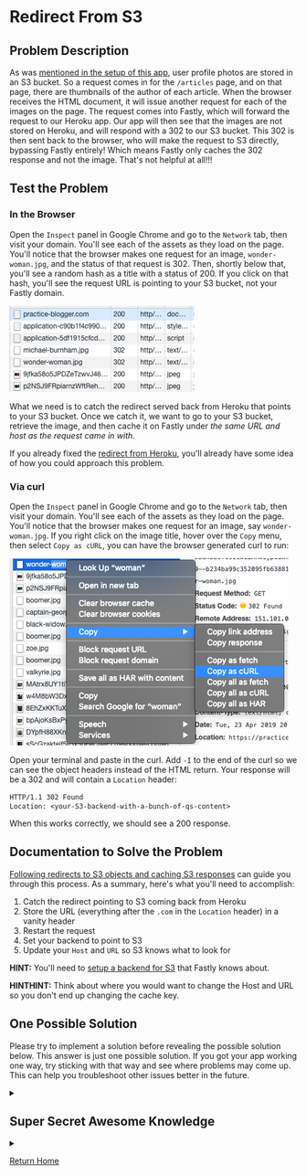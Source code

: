 # Redirect From S3

## Problem Description

As was [mentioned in the setup of this app](https://github.com/squeemishly/practice_blogger/tree/create-problem-descriptions#aws-bucket), user profile photos are stored in an S3 bucket. So a request comes in for the `/articles` page, and on that page, there are thumbnails of the author of each article. When the browser receives the HTML document, it will issue another request for each of the images on the page. The request comes into Fastly, which will forward the request to our Heroku app. Our app will then see that the images are not stored on Heroku, and will respond with a 302 to our S3 bucket. This 302 is then sent back to the browser, who will make the request to S3 directly, bypassing Fastly entirely! Which means Fastly only caches the 302 response and not the image. That's not helpful at all!!!

## Test the Problem

### In the Browser

Open the `Inspect` panel in Google Chrome and go to the `Network` tab, then visit your domain. You'll see each of the assets as they load on the page. You'll notice that the browser makes one request for an image, `wonder-woman.jpg`, and the status of that request is 302. Then, shortly below that, you'll see a random hash as a title with a status of 200. If you click on that hash, you'll see the request URL is pointing to your S3 bucket, not your Fastly domain.  

![S3 Redirects In the Network Tab](https://github.com/squeemishly/practice_blogger/blob/master/app/assets/images/app_screenshots/S3_Redirects.png)

What we need is to catch the redirect served back from Heroku that points to your S3 bucket. Once we catch it, we want to go to your S3 bucket, retrieve the image, and then cache it on Fastly under _the same URL and host as the request came in with_.

If you already fixed the [redirect from Heroku](heroku_redirect.md), you'll already have some idea of how you could approach this problem.

### Via curl

Open the `Inspect` panel in Google Chrome and go to the `Network` tab, then visit your domain. You'll see each of the assets as they load on the page. You'll notice that the browser makes one request for an image, say `wonder-woman.jpg`. If you right click on the image title, hover over the `Copy` menu, then select `Copy as cURL`, you can have the browser generated curl to run:

![copy a request curl](https://github.com/squeemishly/practice_blogger/blob/master/app/assets/images/app_screenshots/copy-curl.png)

Open your terminal and paste in the curl. Add `-I` to the end of the curl so we can see the object headers instead of the HTML return. Your response will be a 302 and will contain a `Location` header:

```
HTTP/1.1 302 Found
Location: <your-S3-backend-with-a-bunch-of-qs-content>
```

When this works correctly, we should see a 200 response.

## Documentation to Solve the Problem

[Following redirects to S3 objects and caching S3 responses](https://docs.fastly.com/guides/integrations/amazon-s3#following-redirects-to-s3-objects-and-caching-s3-responses) can guide you through this process. As a summary, here's what you'll need to accomplish:

1. Catch the redirect pointing to S3 coming back from Heroku
1. Store the URL (everything after the `.com` in the `Location` header) in a vanity header
1. Restart the request
1. Set your backend to point to S3
1. Update your `Host` and `URL` so S3 knows what to look for

**HINT:** You'll need to [setup a backend for S3](https://docs.fastly.com/guides/basic-configuration/connecting-to-origins) that Fastly knows about.

**HINTHINT:** Think about where you would want to change the Host and URL so you don't end up changing the cache key.

## One Possible Solution

Please try to implement a solution before revealing the possible solution below. This answer is just one possible solution. If you got your app working one way, try sticking with that way and see where problems may come up. This can help you troubleshoot other issues better in the future.

<details><summary></summary>
</details>

## Super Secret Awesome Knowledge

<details><summary></summary>
</details>

[Return Home](https://github.com/squeemishly/practice_blogger)
